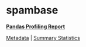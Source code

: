 # spambase

[**Pandas Profiling Report**](https://epistasislab.github.io/penn-ml-benchmarks/profile/spambase.html)

[Metadata](metadata.yaml) | [Summary Statistics](summary_stats.tsv)
